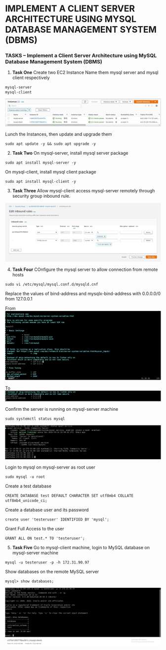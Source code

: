# **IMPLEMENT A CLIENT SERVER ARCHITECTURE USING MYSQL DATABASE MANAGEMENT SYSTEM (DBMS)** #

### **TASKS – Implement a Client Server Architecture using MySQL Database Management System (DBMS)** ###

1. **Task One**
  Create two EC2 Instance
  Name them mysql server and mysql client respectively
  ~~~
  mysql-server
  mysql-client
  ~~~
  
  ![image](mysql-instances.jpg)
  
  Lunch the Instances, then update and upgrade them
  ~~~
  sudo apt update -y && sudo apt upgrade -y
  ~~~

2. **Task Two**
  On mysql-server, install mysql server package
  ~~~
  sudo apt install mysql-server -y
  ~~~
  
  On mysql-client, install mysql client package
  ~~~
  sudo apt install mysql-client -y
  ~~~
  
3. **Task Three**
  Allow mysql-client access mysql-server remotely through security group inbound rule.
  
  ![image](mysql-inbound-rule.jpg)
  
4. **Task Four**
  COnfigure the mysql server to allow connection from remote hosts
  ~~~
  sudo vi /etc/mysql/mysql.conf.d/mysqld.cnf
  ~~~
  Replace the values of bind-address and mysqlx-bind-address with 0.0.0.0/0 from 127.0.0.1
  
  From
  ![image](mysql_bind_unchanged.jpg)
  
  To
  ![image](mysql_bind_changed1.jpg)
  
  Confirm the server is running on mysql-server machine
  ~~~
  sudo systemctl status mysql
  ~~~
  
  ![image](mysql-running.jpg)
  
  Login to mysql on mysql-server as root user
  ~~~
  sudo mysql -u root
  ~~~
  Create a test database
  ~~~
  CREATE DATABASE test DEFAULT CHARACTER SET utf8mb4 COLLATE utf8mb4_unicode_ci;
  ~~~
  Create a database user and its password 
  ~~~
  create user 'testeruser' IDENTIFIED BY 'mysql';
  ~~~
  Grant Full Access to the user
  ~~~
  GRANT ALL ON test.* TO 'testeruser';
  ~~~
  
5. **Task Five**
  Go to mysql-client machine, login to MySQL database on mysql-server machine
  ~~~
  mysql -u testeruser -p -h 172.31.90.97
  ~~~
  Show databases on the remote MySQL server
  ~~~
  mysql> show databases;
  ~~~
  
  ![image](remote-connection.jpg)
  

